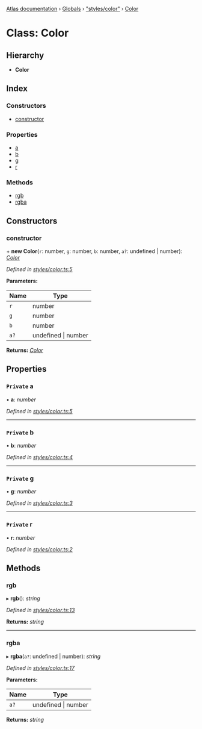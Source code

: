 [Atlas documentation](../README.md) › [Globals](../globals.md) › ["styles/color"](../modules/_styles_color_.md) › [Color](_styles_color_.color.md)

# Class: Color

## Hierarchy

* **Color**

## Index

### Constructors

* [constructor](_styles_color_.color.md#constructor)

### Properties

* [a](_styles_color_.color.md#private-a)
* [b](_styles_color_.color.md#private-b)
* [g](_styles_color_.color.md#private-g)
* [r](_styles_color_.color.md#private-r)

### Methods

* [rgb](_styles_color_.color.md#rgb)
* [rgba](_styles_color_.color.md#rgba)

## Constructors

###  constructor

\+ **new Color**(`r`: number, `g`: number, `b`: number, `a?`: undefined | number): *[Color](_styles_color_.color.md)*

*Defined in [styles/color.ts:5](https://github.com/chronark/atlas/blob/b422706/src/styles/color.ts#L5)*

**Parameters:**

Name | Type |
------ | ------ |
`r` | number |
`g` | number |
`b` | number |
`a?` | undefined &#124; number |

**Returns:** *[Color](_styles_color_.color.md)*

## Properties

### `Private` a

• **a**: *number*

*Defined in [styles/color.ts:5](https://github.com/chronark/atlas/blob/b422706/src/styles/color.ts#L5)*

___

### `Private` b

• **b**: *number*

*Defined in [styles/color.ts:4](https://github.com/chronark/atlas/blob/b422706/src/styles/color.ts#L4)*

___

### `Private` g

• **g**: *number*

*Defined in [styles/color.ts:3](https://github.com/chronark/atlas/blob/b422706/src/styles/color.ts#L3)*

___

### `Private` r

• **r**: *number*

*Defined in [styles/color.ts:2](https://github.com/chronark/atlas/blob/b422706/src/styles/color.ts#L2)*

## Methods

###  rgb

▸ **rgb**(): *string*

*Defined in [styles/color.ts:13](https://github.com/chronark/atlas/blob/b422706/src/styles/color.ts#L13)*

**Returns:** *string*

___

###  rgba

▸ **rgba**(`a?`: undefined | number): *string*

*Defined in [styles/color.ts:17](https://github.com/chronark/atlas/blob/b422706/src/styles/color.ts#L17)*

**Parameters:**

Name | Type |
------ | ------ |
`a?` | undefined &#124; number |

**Returns:** *string*
